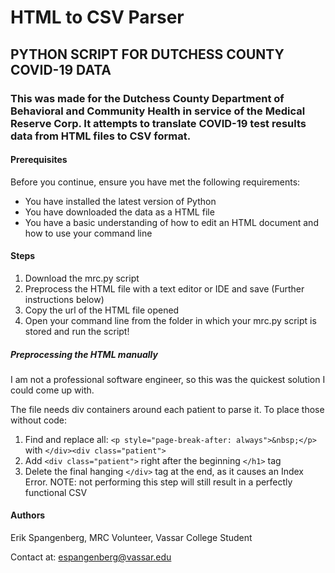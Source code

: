 # HTML to CSV Parser

## PYTHON SCRIPT FOR DUTCHESS COUNTY COVID-19 DATA

### This was made for the Dutchess County Department of Behavioral and Community Health in service of the Medical Reserve Corp. It attempts to translate COVID-19 test results data from HTML files to CSV format.

#### Prerequisites

Before you continue, ensure you have met the following requirements:

* You have installed the latest version of Python
* You have downloaded the data as a HTML file
* You have a basic understanding of how to edit an HTML document and how to use your command line

#### Steps

1. Download the mrc.py script
2. Preprocess the HTML file with a text editor or IDE and save (Further instructions below)
3. Copy the url of the HTML file opened
4. Open your command line from the folder in which your mrc.py script is stored and run the script!

##### Preprocessing the HTML manually
I am not a professional software engineer, so this was the quickest solution I could come up with.

The file needs div containers around each patient to parse it. To place those without code:
1. Find and replace all:
`<p style="page-break-after: always">&nbsp;</p>`
with
`</div><div class="patient">`
2. Add
`<div class="patient">`
right after the beginning `</h1>` tag
3. Delete the final hanging `</div>` tag at the end, as it causes an Index Error. NOTE: not performing this step will still result in a perfectly functional CSV

#### Authors
Erik Spangenberg, 
MRC Volunteer, 
Vassar College Student

Contact at: espangenberg@vassar.edu
